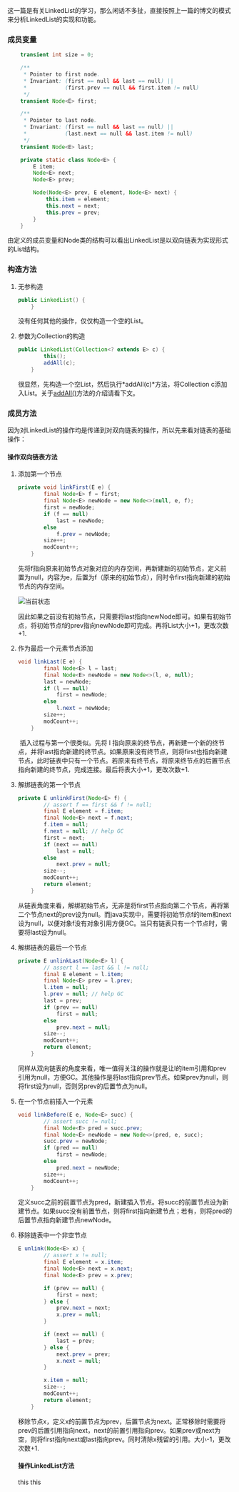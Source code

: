 ​	这一篇是有关LinkedList的学习，那么闲话不多扯，直接按照上一篇的博文的模式来分析LinkedList的实现和功能。

### 成员变量

``` java
	transient int size = 0;

    /**
     * Pointer to first node.
     * Invariant: (first == null && last == null) ||
     *            (first.prev == null && first.item != null)
     */
    transient Node<E> first;

    /**
     * Pointer to last node.
     * Invariant: (first == null && last == null) ||
     *            (last.next == null && last.item != null)
     */
    transient Node<E> last;

	private static class Node<E> {
        E item;
        Node<E> next;
        Node<E> prev;

        Node(Node<E> prev, E element, Node<E> next) {
            this.item = element;
            this.next = next;
            this.prev = prev;
        }
    }
```

由定义的成员变量和Node类的结构可以看出LinkedList是以双向链表为实现形式的List结构。

### 构造方法

1. 无参构造

   ``` java
   public LinkedList() {
       }
   ```

   没有任何其他的操作，仅仅构造一个空的List。

2. 参数为Collection的构造

   ``` java
   public LinkedList(Collection<? extends E> c) {
           this();
           addAll(c);
       }
   ```

   很显然，先构造一个空List，然后执行*addAll(c)*方法，将Collection c添加入List。关于[addAll()](#addAll)方法的介绍请看下文。

### 成员方法

因为对LinkedList的操作均是传递到对双向链表的操作，所以先来看对链表的基础操作：

#### 操作双向链表方法

1. 添加第一个节点

   ``` java
   private void linkFirst(E e) {
           final Node<E> f = first;
           final Node<E> newNode = new Node<>(null, e, f);
           first = newNode;
           if (f == null)
               last = newNode;
           else
               f.prev = newNode;
           size++;
           modCount++;
       }
   ```

   ​	先将f指向原来初始节点对象对应的内存空间，再新建新的初始节点，定义前置为null，内容为e，后置为f（原来的初始节点），同时令first指向新建的初始节点的内存空间。

   ![当前状态](http://opgm519yg.bkt.clouddn.com/state.png)

   ​	因此如果之前没有初始节点，只需要将last指向newNode即可。如果有初始节点，将初始节点f的prev指向newNode即可完成。再将List大小+1，更改次数+1.

2. 作为最后一个元素节点添加

   ``` java
   void linkLast(E e) {
           final Node<E> l = last;
           final Node<E> newNode = new Node<>(l, e, null);
           last = newNode;
           if (l == null)
               first = newNode;
           else
               l.next = newNode;
           size++;
           modCount++;
       }
   ```

   ​	插入过程与第一个很类似。先将 l 指向原来的终节点，再新建一个新的终节点，并将last指向新建的终节点。如果原来没有终节点，则将first也指向新建节点，此时链表中只有一个节点。若原来有终节点，将原来终节点的后置节点指向新建的终节点，完成连接。最后将表大小+1，更改次数+1.

3. 解绑链表的第一个节点

   ``` java
   private E unlinkFirst(Node<E> f) {
           // assert f == first && f != null;
           final E element = f.item;
           final Node<E> next = f.next;
           f.item = null;
           f.next = null; // help GC
           first = next;
           if (next == null)
               last = null;
           else
               next.prev = null;
           size--;
           modCount++;
           return element;
       }
   ```

   ​	从链表角度来看，解绑初始节点，无非是将first节点指向第二个节点，再将第二个节点next的prev设为null。而java实现中，需要将初始节点f的item和next设为null，以便对象f没有对象引用方便GC。当只有链表只有一个节点时，需要将last设为null。

4. 解绑链表的最后一个节点

   ``` java
   private E unlinkLast(Node<E> l) {
           // assert l == last && l != null;
           final E element = l.item;
           final Node<E> prev = l.prev;
           l.item = null;
           l.prev = null; // help GC
           last = prev;
           if (prev == null)
               first = null;
           else
               prev.next = null;
           size--;
           modCount++;
           return element;
       }
   ```

   ​	同样从双向链表的角度来看，唯一值得关注的操作就是让l的item引用和prev引用为null，方便GC。其他操作是将last指向prev节点。如果prev为null，则将first设为null，否则另prev的后置节点为null。

5. 在一个节点前插入一个元素

   ``` java
   void linkBefore(E e, Node<E> succ) {
           // assert succ != null;
           final Node<E> pred = succ.prev;
           final Node<E> newNode = new Node<>(pred, e, succ);
           succ.prev = newNode;
           if (pred == null)
               first = newNode;
           else
               pred.next = newNode;
           size++;
           modCount++;
       }
   ```

   ​	定义succ之前的前置节点为pred，新建插入节点。将succ的前置节点设为新建节点。如果succ没有前置节点，则将first指向新建节点；若有，则将pred的后置节点指向新建节点newNode。

6. 移除链表中一个非空节点

   ``` java
   E unlink(Node<E> x) {
           // assert x != null;
           final E element = x.item;
           final Node<E> next = x.next;
           final Node<E> prev = x.prev;

           if (prev == null) {
               first = next;
           } else {
               prev.next = next;
               x.prev = null;
           }

           if (next == null) {
               last = prev;
           } else {
               next.prev = prev;
               x.next = null;
           }

           x.item = null;
           size--;
           modCount++;
           return element;
       }
   ```

   ​	移除节点x，定义x的前置节点为prev，后置节点为next。正常移除时需要将prev的后置引用指向next，next的前置引用指向prev。如果prev或next为空，则将first指向next或last指向prev。同时清除x残留的引用。大小-1，更改次数+1.

   #### 操作LinkedList方法

   <a id="addAll"></a> this this

   ​



